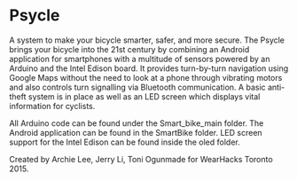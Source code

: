 # Psycle

A system to make your bicycle smarter, safer, and more secure. The Psycle brings your bicycle into the 21st century
by combining an Android application for smartphones with a multitude of sensors powered by an Arduino and the Intel
Edison board. It provides turn-by-turn navigation using Google Maps without the need to look at a phone through
vibrating motors and also controls turn signalling via Bluetooth communication. A basic anti-theft system is in place
as well as an LED screen which displays vital information for cyclists.

All Arduino code can be found under the Smart_bike_main folder. The Android application can be found in the SmartBike
folder. LED screen support for the Intel Edison can be found inside the oled folder.

Created by Archie Lee, Jerry Li, Toni Ogunmade for WearHacks Toronto 2015.
